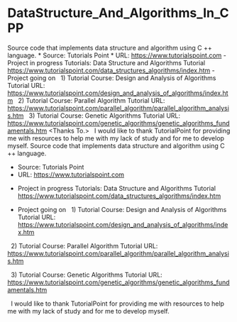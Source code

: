 # DataStructure_And_Algorithms_In_CPP
Source code that implements data structure and algorithm using C ++ language.  * Source: Tutorials Point * URL: https://www.tutorialspoint.com  - Project in progress Tutorials: Data Structure and Algorithms Tutorial https://www.tutorialspoint.com/data_structures_algorithms/index.htm  - Project going on   1) Tutorial Course: Design and Analysis of Algorithms Tutorial URL: https://www.tutorialspoint.com/design_and_analysis_of_algorithms/index.htm    2) Tutorial Course: Parallel Algorithm Tutorial URL: https://www.tutorialspoint.com/parallel_algorithm/parallel_algorithm_analysis.htm    3) Tutorial Course: Genetic Algorithms Tutorial URL: https://www.tutorialspoint.com/genetic_algorithms/genetic_algorithms_fundamentals.htm  &lt;Thanks To.>   I would like to thank TutorialPoint for providing me with resources to help me with my lack of study and for me to develop myself.
Source code that implements data structure and algorithm using C ++ language.

* Source: Tutorials Point
* URL: https://www.tutorialspoint.com

- Project in progress
Tutorials: Data Structure and Algorithms Tutorial
https://www.tutorialspoint.com/data_structures_algorithms/index.htm

- Project going on
  1) Tutorial Course: Design and Analysis of Algorithms Tutorial
URL: https://www.tutorialspoint.com/design_and_analysis_of_algorithms/index.htm

  2) Tutorial Course: Parallel Algorithm Tutorial
URL: https://www.tutorialspoint.com/parallel_algorithm/parallel_algorithm_analysis.htm

  3) Tutorial Course: Genetic Algorithms Tutorial
URL: https://www.tutorialspoint.com/genetic_algorithms/genetic_algorithms_fundamentals.htm

<Acknowledgments>
  I would like to thank TutorialPoint for providing me with resources to help me with my lack of study and for me to develop myself.
